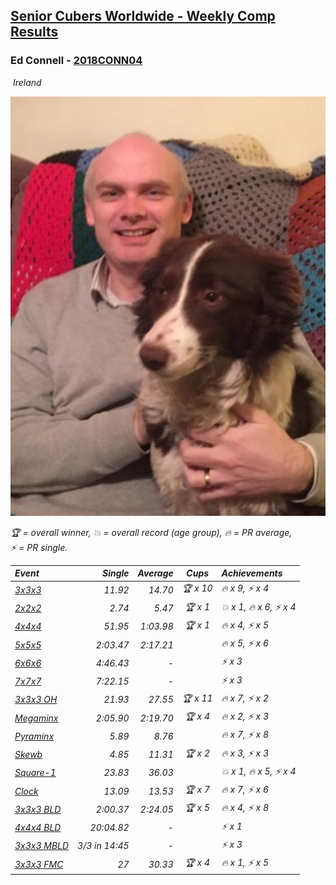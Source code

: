 <style>table {white-space: nowrap;}</style>
<link rel="stylesheet" type="text/css" href="/scw-comp/css/flags.css" />

## [Senior Cubers Worldwide - Weekly Comp Results](/scw-comp/results/)
### Ed Connell - [2018CONN04](https://www.worldcubeassociation.org/persons/2018CONN04)

<i class="flag flag-IE" />&nbsp;Ireland

![Ed Connell](1583010027.jpg)

<span style="white-space: nowrap;">🏆 = overall winner</span>, <span style="white-space: nowrap;">💥 = overall record (age group)</span>, <span style="white-space: nowrap;">🔥 = PR average</span>, <span style="white-space: nowrap;">⚡ = PR single</span>.

| Event | Single | Average | Cups | Achievements|
| :-- | --: | --: | :--: | :-- |
| [3x3x3](333.md) | 11.92 | 14.70 | 🏆 x 10 | 🔥 x 9, ⚡ x 4 |
| [2x2x2](222.md) | 2.74 | 5.47 | 🏆 x 1 | 💥 x 1, 🔥 x 6, ⚡ x 4 |
| [4x4x4](444.md) | 51.95 | 1:03.98 | 🏆 x 1 | 🔥 x 4, ⚡ x 5 |
| [5x5x5](555.md) | 2:03.47 | 2:17.21 |  | 🔥 x 5, ⚡ x 6 |
| [6x6x6](666.md) | 4:46.43 | - |  | ⚡ x 3 |
| [7x7x7](777.md) | 7:22.15 | - |  | ⚡ x 3 |
| [3x3x3 OH](333oh.md) | 21.93 | 27.55 | 🏆 x 11 | 🔥 x 7, ⚡ x 2 |
| [Megaminx](minx.md) | 2:05.90 | 2:19.70 | 🏆 x 4 | 🔥 x 2, ⚡ x 3 |
| [Pyraminx](pyram.md) | 5.89 | 8.76 |  | 🔥 x 7, ⚡ x 8 |
| [Skewb](skewb.md) | 4.85 | 11.31 | 🏆 x 2 | 🔥 x 3, ⚡ x 3 |
| [Square-1](sq1.md) | 23.83 | 36.03 |  | 💥 x 1, 🔥 x 5, ⚡ x 4 |
| [Clock](clock.md) | 13.09 | 13.53 | 🏆 x 7 | 🔥 x 7, ⚡ x 6 |
| [3x3x3 BLD](333bf.md) | 2:00.37 | 2:24.05 | 🏆 x 5 | 🔥 x 4, ⚡ x 8 |
| [4x4x4 BLD](444bf.md) | 20:04.82 | - |  | ⚡ x 1 |
| [3x3x3 MBLD](333mbf.md) | 3/3 in 14:45 | - |  | ⚡ x 3 |
| [3x3x3 FMC](333fm.md) | 27 | 30.33 | 🏆 x 4 | 🔥 x 1, ⚡ x 5 |

<!-- Global site tag (gtag.js) - Google Analytics -->
<script async src="https://www.googletagmanager.com/gtag/js?id=UA-86348435-3"></script>
<script>window.dataLayer = window.dataLayer || []; function gtag() {dataLayer.push(arguments);} gtag('js', new Date()); gtag('config', 'UA-86348435-3');</script>
